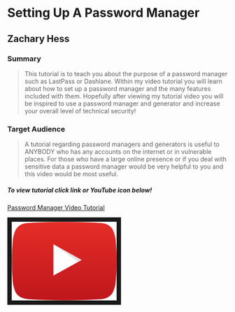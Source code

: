 # Setting Up A Password Manager
## Zachary Hess
### Summary
> This tutorial is to teach you about the purpose of a password manager such as LastPass or Dashlane. Within my video tutorial you will learn about how to set up a password manager and the many features included with them. Hopefully after viewing my tutorial video you will be inspired to use a password manager and generator and increase your overall level of technical security!
### Target Audience
> A tutorial regarding password managers and generators is useful to ANYBODY who has any accounts on the internet or in vulnerable places. For those who have a large online presence or if you deal with sensitive data a password manager would be very helpful to you and this video would be most useful. 
##### To view tutorial click link or YouTube icon below!

[Password Manager Video Tutorial](https://www.youtube.com/watch?v=KroK5EGmjVQ "Password Manager Tutorial Video")


<a href="https://www.youtube.com/watch?v=KroK5EGmjVQ" target="_blank"><img src="YouTubePlay.png" 
alt="Password Managers Video" width="240" height="180" border="10" /></a>
